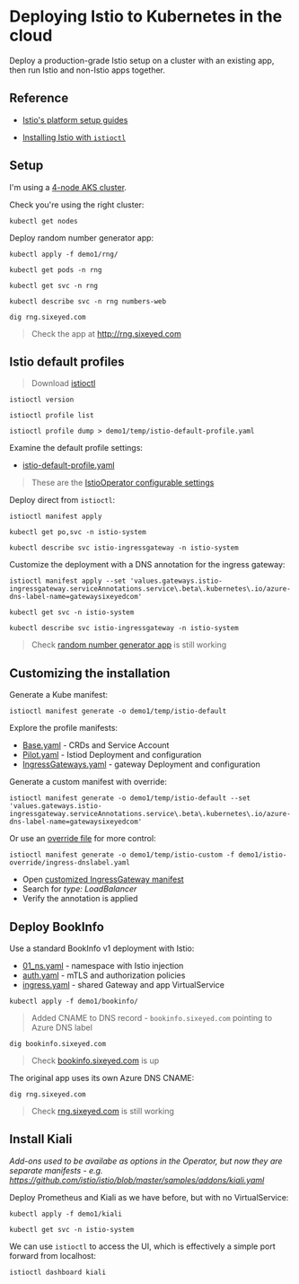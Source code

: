 # Deploying Istio to Kubernetes in the cloud

Deploy a production-grade Istio setup on a cluster with an existing app, then run Istio and non-Istio apps together.

## Reference

- [Istio's platform setup guides](https://istio.io/docs/setup/platform-setup/)

- [Installing Istio with `istioctl`](https://istio.io/latest/docs/setup/install/istioctl/)

## Setup

I'm using a [4-node AKS cluster](create-aks-cluster.md).

Check you're using the right cluster:

```
kubectl get nodes
```

Deploy random number generator app:

```
kubectl apply -f demo1/rng/

kubectl get pods -n rng

kubectl get svc -n rng

kubectl describe svc -n rng numbers-web

dig rng.sixeyed.com
```

> Check the app at http://rng.sixeyed.com


## Istio default profiles

> Download [istioctl](https://github.com/istio/istio/releases)

```
istioctl version

istioctl profile list

istioctl profile dump > demo1/temp/istio-default-profile.yaml
``` 

Examine the default profile settings:

- [istio-default-profile.yaml](temp/istio-default-profile.yaml)

> These are the [IstioOperator configurable settings](https://istio.io/latest/docs/reference/config/istio.operator.v1alpha1/)

Deploy direct from `istioctl`:

```
istioctl manifest apply

kubectl get po,svc -n istio-system

kubectl describe svc istio-ingressgateway -n istio-system
```

Customize the deployment with a DNS annotation for the ingress gateway:

```
istioctl manifest apply --set 'values.gateways.istio-ingressgateway.serviceAnnotations.service\.beta\.kubernetes\.io/azure-dns-label-name=gatewaysixeyedcom'

kubectl get svc -n istio-system

kubectl describe svc istio-ingressgateway -n istio-system
```

> Check [random number generator app](http://rng.sixeyed.com) is still working

## Customizing the installation

Generate a Kube manifest:

```
istioctl manifest generate -o demo1/temp/istio-default
```

Explore the profile manifests:

- [Base.yaml](temp/istio-default/Base/Base.yaml) - CRDs and Service Account
- [Pilot.yaml](temp/istio-default/Base/Pilot/Pilot.yaml) - Istiod Deployment and configuration
- [IngressGateways.yaml](temp/istio-default/Base/Pilot/IngressGateways/IngressGateways.yaml) - gateway Deployment and configuration

Generate a custom manifest with override:

```
istioctl manifest generate -o demo1/temp/istio-default --set 'values.gateways.istio-ingressgateway.serviceAnnotations.service\.beta\.kubernetes\.io/azure-dns-label-name=gatewaysixeyedcom'
```

Or use an [override file](istio-override/ingress-dnslabel.yaml) for more control:

```
istioctl manifest generate -o demo1/temp/istio-custom -f demo1/istio-override/ingress-dnslabel.yaml
```

- Open [customized IngressGateway manifest](temp/istio-custom/Base/Pilot/IngressGateways/IngressGateways.yaml)
- Search for _type: LoadBalancer_
- Verify the annotation is applied

## Deploy BookInfo

Use a standard BookInfo v1 deployment with Istio:

- [01_ns.yaml](bookinfo/01_ns.yaml) - namespace with Istio injection
- [auth.yaml](bookinfo/auth.yaml) - mTLS and authorization policies
- [ingress.yaml](bookinfo/ingress.yaml) - shared Gateway and app VirtualService

```
kubectl apply -f demo1/bookinfo/
```

> Added CNAME to DNS record - `bookinfo.sixeyed.com` pointing to Azure DNS label

```
dig bookinfo.sixeyed.com
```

> Check [bookinfo.sixeyed.com](http://bookinfo.sixeyed.com) is up

The original app uses its own Azure DNS CNAME:

```
dig rng.sixeyed.com
```

> Check [rng.sixeyed.com](http://rng.sixeyed.com) is still working

## Install Kiali

_Add-ons used to be availabe as options in the Operator, but now they are separate manifests - e.g. https://github.com/istio/istio/blob/master/samples/addons/kiali.yaml_

Deploy Prometheus and Kiali as we have before, but with no VirtualService:

```
kubectl apply -f demo1/kiali

kubectl get svc -n istio-system
```

We can use `istioctl` to access the UI, which is effectively a simple port forward from localhost:

```
istioctl dashboard kiali
```
